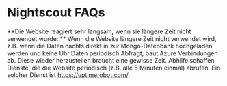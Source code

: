 # Nightscout FAQs



**Die Website reagiert sehr langsam, wenn sie längere Zeit nicht verwendet wurde: **
Wenn die Website längere Zeit nicht verwendet wird, z.B. wenn die Daten nachts direkt in zur Mongo-Datenbank hochgeladen werden und keine Uhr Daten periodisch Abfragt, baut Azure Verbindungen ab. Diese wieder herzustellen braucht eine gewisse Zeit. Abhilfe schaffen Dienste, die die Website periodisch (z.B. alle 5 Minuten einmal) abrufen. Ein solcher Dienst ist https://uptimerobot.com/.
